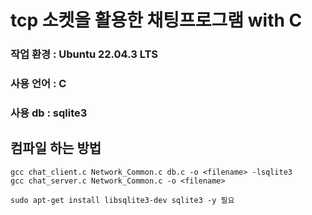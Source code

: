 # tcp 소켓을 활용한 채팅프로그램 with C
### 작업 환경 : Ubuntu 22.04.3 LTS
### 사용 언어 : C
### 사용 db : sqlite3


## 컴파일 하는 방법
```
gcc chat_client.c Network_Common.c db.c -o <filename> -lsqlite3
gcc chat_server.c Network_Common.c -o <filename>

sudo apt-get install libsqlite3-dev sqlite3 -y 필요
```
